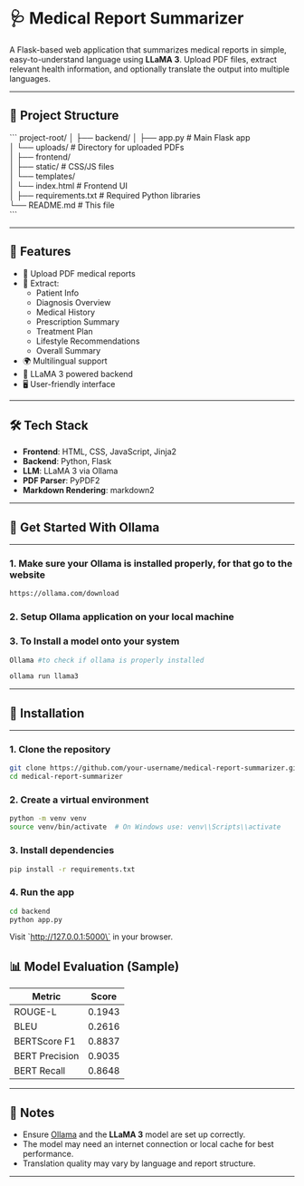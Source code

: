 
# 🩺 Medical Report Summarizer

A Flask-based web application that summarizes medical reports in simple, easy-to-understand language using **LLaMA 3**. Upload PDF files, extract relevant health information, and optionally translate the output into multiple languages.

---

## 📁 Project Structure

\`\`\`
project-root/
│
├── backend/
│   ├── app.py               		# Main Flask app\
│   └── uploads/                # Directory for uploaded PDFs\
│
├── frontend/\
│   ├── static/                 # CSS/JS files\
│   └── templates/\
│       └── index.html          # Frontend UI\
│
├── requirements.txt            # Required Python libraries\
└── README.md                   # This file\
\`\`\`

---

## 🚀 Features

- 📄 Upload PDF medical reports
- 🧠 Extract:
  - Patient Info
  - Diagnosis Overview
  - Medical History
  - Prescription Summary
  - Treatment Plan
  - Lifestyle Recommendations
  - Overall Summary
- 🌍 Multilingual support
- 💬 LLaMA 3 powered backend
- 🖥️ User-friendly interface

---

## 🛠️ Tech Stack

- **Frontend**: HTML, CSS, JavaScript, Jinja2
- **Backend**: Python, Flask
- **LLM**: LLaMA 3 via Ollama
- **PDF Parser**: PyPDF2
- **Markdown Rendering**: markdown2

---

## 🧪 Get Started With Ollama
---

### 1. Make sure your Ollama is installed properly, for that go to the website 
```bash
https://ollama.com/download
```

### 2. Setup Ollama application on your local machine

### 3. To Install a model onto your system
```bash
Ollama #to check if ollama is properly installed
```

```bash
ollama run llama3 
```

---
## 🧪 Installation
---

### 1. Clone the repository

```bash
git clone https://github.com/your-username/medical-report-summarizer.git
cd medical-report-summarizer
```

### 2. Create a virtual environment

```bash
python -m venv venv
source venv/bin/activate  # On Windows use: venv\\Scripts\\activate
```

### 3. Install dependencies

```bash
pip install -r requirements.txt
```



### 4. Run the app

```bash
cd backend
python app.py
```

Visit \`http://127.0.0.1:5000\` in your browser.


## 📊 Model Evaluation (Sample)

| Metric         | Score   |
|----------------|---------|
| ROUGE-L        | 0.1943  |
| BLEU           | 0.2616  |
| BERTScore F1   | 0.8837  |
| BERT Precision | 0.9035  |
| BERT Recall    | 0.8648  |

---

## 📌 Notes

- Ensure [Ollama](https://ollama.com) and the **LLaMA 3** model are set up correctly.
- The model may need an internet connection or local cache for best performance.
- Translation quality may vary by language and report structure.

---
